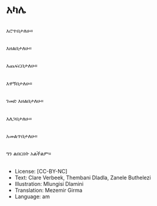 # አካሌ

##
እሮጥበታለሁ።

##
እዘልበታለሁ።

##
እጨፍርበታለሁ።

##
እዋኝበታለሁ።

##
ገመድ እዘልበታለሁ።

##
እለጋበታለሁ።

##
አመልጥበታለሁ።

##
ግን ልበርበት አልችልም።

##
* License: [CC-BY-NC]
* Text: Clare Verbeek, Thembani Dladla, Zanele Buthelezi
* Illustration: Mlungisi Dlamini
* Translation: Mezemir Girma
* Language: am
